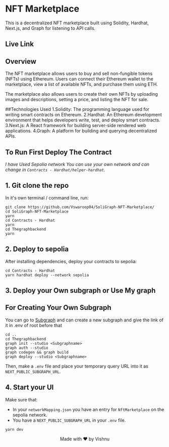 # NFT Marketplace 
This is a decentralized NFT marketplace built using Solidity, Hardhat, Next.js, and Graph for listening to API calls.

## Live Link


## Overview
The NFT marketplace allows users to buy and sell non-fungible tokens (NFTs) using Ethereum. Users can connect their Ethereum wallet to the marketplace, view a list of available NFTs, and purchase them using ETH.

The marketplace also allows users to create their own NFTs by uploading images and descriptions, setting a price, and listing the NFT for sale.

##Technologies Used
1.Solidity: The programming language used for writing smart contracts on Ethereum.
2.Hardhat: An Ethereum development environment that helps developers write, test, and deploy smart contracts.
3.Next.js: A React framework for building server-side rendered web applications.
4.Graph: A platform for building and querying decentralized APIs.

## To Run First Deploy The Contract

*I have Used Sepolia network You can use your own network and can change in `Contracts - Hardhat/helper-hardhat`.*

## 1. Git clone the repo

In it's own terminal / command line, run: 

```
git clone https://github.com/Vswaroop04/SoliGraph-NFT-Marketplace/
cd SoliGraph-NFT-Marketplace
yarn
cd Contracts - Hardhat
yarn
cd Thegraphbackend
yarn
```

## 2. Deploy to sepolia 

After installing dependencies, deploy your contracts to sepolia:

```
cd Contracts - Hardhat
yarn hardhat deploy --network sepolia
```

## 3. Deploy your Own subgraph or Use My graph

## For Creating Your Own Subgraph
You can go to [Subgraph](https://thegraph.com/studio/) and can create a new subgraph and give the link of it in .env of root before that 

```
cd ..
cd Thegraphbackend
graph init --studio <Subgraphname>
graph auth --studio 
graph codegen && graph build
graph deploy --studio <Subgraphname>
```

Then, make a `.env` file and place your temporary query URL into it as `NEXT_PUBLIC_SUBGRAPH_URL`.


## 4. Start your UI

Make sure that:
- In your `networkMapping.json` you have an entry for `NftMarketplace` on the sepolia network. 
- You have a `NEXT_PUBLIC_SUBGRAPH_URL` in your `.env` file. 

```
yarn dev
```
<p align="center">
  Made with ❤ by Vishnu
</p>
